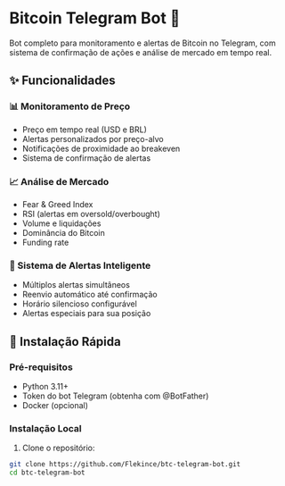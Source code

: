 # Bitcoin Telegram Bot 🚀

Bot completo para monitoramento e alertas de Bitcoin no Telegram, com sistema de confirmação de ações e análise de mercado em tempo real.

## ✨ Funcionalidades

### 📊 Monitoramento de Preço
- Preço em tempo real (USD e BRL)
- Alertas personalizados por preço-alvo
- Notificações de proximidade ao breakeven
- Sistema de confirmação de alertas

### 📈 Análise de Mercado
- Fear & Greed Index
- RSI (alertas em oversold/overbought)
- Volume e liquidações
- Dominância do Bitcoin
- Funding rate

### 🔔 Sistema de Alertas Inteligente
- Múltiplos alertas simultâneos
- Reenvio automático até confirmação
- Horário silencioso configurável
- Alertas especiais para sua posição

## 🚀 Instalação Rápida

### Pré-requisitos
- Python 3.11+
- Token do bot Telegram (obtenha com @BotFather)
- Docker (opcional)

### Instalação Local

1. Clone o repositório:
```bash
git clone https://github.com/Flekince/btc-telegram-bot.git
cd btc-telegram-bot